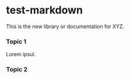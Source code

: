 # test-markdown

This is the new library or documentation for XYZ.

### Topic 1

Lorem ipsul.

### Topic 2
